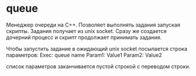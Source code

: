 ﻿queue
=====

Менеджер очереди на C++. Позволяет выполнять задания запуская скрипты. 
Задания получает из unix socket. Сразу же создается дочерний процесс и скрипт продолжает принимать задания.

Чтобы запустить задание в ожидающий unix socket посылается строка параметров:
Exec: queue name
Param1: Value1
Param2: Value2

список параметров заканчивается пустой строкой с переводом строки.
